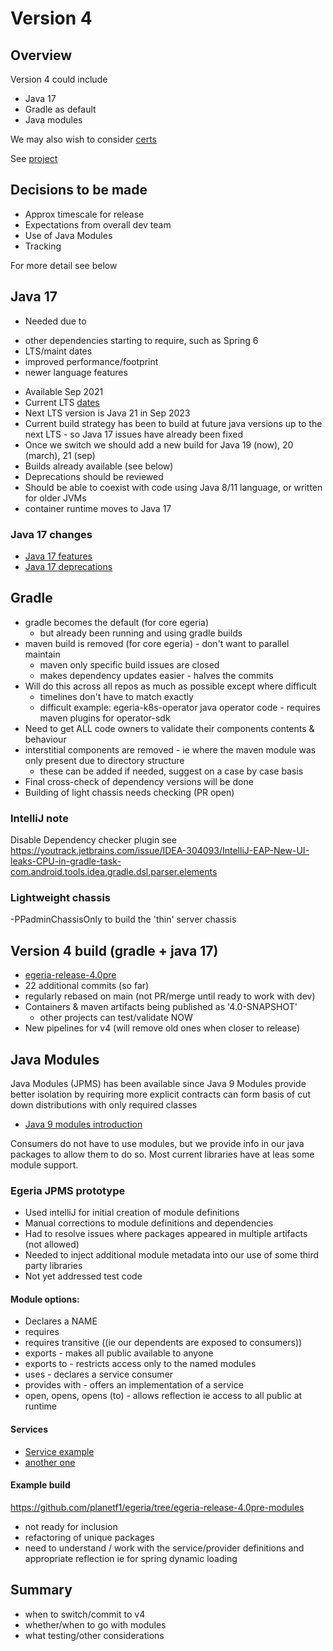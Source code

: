 # Version 4

## Overview

Version 4 could include
* Java 17 
* Gradle as default
* Java modules

We may also wish to consider [certs](certmgmt.md)

See [project](https://github.com/orgs/odpi/projects/5)

## Decisions to be made
* Approx timescale for release
* Expectations from overall dev team
* Use of Java Modules
* Tracking

For more detail see below

## Java 17

* Needed due to
 - other dependencies starting to require, such as Spring 6
 - LTS/maint dates
 - improved performance/footprint
 - newer language features
* Available Sep 2021
* Current LTS [dates](https://www.oracle.com/java/technologies/java-se-support-roadmap.html)
* Next LTS version is Java 21 in Sep 2023
* Current build strategy has been to build at future java versions up to the next LTS - so Java 17 issues have already been fixed
* Once we switch we should add a new build for Java 19 (now), 20 (march), 21 (sep)
* Builds already available (see below)
* Deprecations should be reviewed
* Should be able to coexist with code using Java 8/11 language, or written for older JVMs
* container runtime moves to Java 17

### Java 17 changes

* [Java 17 features](https://www.baeldung.com/java-17-new-features)
* [Java 17 deprecations](https://www.baeldung.com/java-17-deprecations)


## Gradle

* gradle becomes the default (for core egeria)
  - but already been running and using gradle builds
* maven build is removed (for core egeria) - don't want to parallel maintain
  - maven only specific build issues are closed
  - makes dependency updates easier - halves the commits
* Will do this across all repos as much as possible except where difficult
  - timelines don't have to match exactly
  - difficult example: egeria-k8s-operator java operator code - requires maven plugins for operator-sdk
* Need to get ALL code owners to validate their components contents & behaviour
* interstitial components are removed - ie where the maven module was only present due to directory structure
  - these can be added if needed, suggest on a case by case basis
* Final cross-check of dependency versions will be done
* Building of light chassis needs checking (PR open)

### IntelliJ note
Disable Dependency checker plugin
see https://youtrack.jetbrains.com/issue/IDEA-304093/IntelliJ-EAP-New-UI-leaks-CPU-in-gradle-task-com.android.tools.idea.gradle.dsl.parser.elements

### Lightweight chassis
-PPadminChassisOnly to build the 'thin' server chassis

## Version 4 build (gradle + java 17)

* [egeria-release-4.0pre](https://github.com/odpi/egeria/tree/egeria-release-4.0pre)
* 22 additional commits (so far)
* regularly rebased on main (not PR/merge until ready to work with dev)
* Containers & maven artifacts being published as '4.0-SNAPSHOT'
  - other projects can test/validate NOW
* New pipelines for v4 (will remove old ones when closer to release)

## Java Modules

Java Modules (JPMS) has been available since Java 9
Modules provide better isolation by requiring more explicit contracts
can form basis of cut down distributions with only required classes 

* [Java 9 modules introduction](https://www.baeldung.com/java-9-modularity)

Consumers do not have to use modules, but we provide info in our java packages to allow them to do so. Most current libraries have at leas some module support.

### Egeria JPMS prototype

* Used intelliJ for initial creation of module definitions
* Manual corrections to module definitions and dependencies
* Had to resolve issues where packages appeared in multiple artifacts (not allowed)
* Needed to inject additional module metadata into our use of some third party libraries
* Not yet addressed test code

#### Module options:
* Declares a NAME
* requires
* requires transitive ((ie our dependents are exposed to consumers))
* exports - makes all public available to anyone
* exports to - restricts access only to the named modules
* uses - declares a service consumer
* provides with - offers an implementation of a service
* open, opens, opens (to) - allows reflection ie access to all public at runtime

#### Services
* [Service example](https://www.infoq.com/articles/java11-aware-service-module/)
* [another one](https://www.oreilly.com/library/view/java-9-modularity/9781491954157/ch04.html)

#### Example build

https://github.com/planetf1/egeria/tree/egeria-release-4.0pre-modules 

- not ready for inclusion
 - refactoring of unique packages
 - need to understand / work with the service/provider definitions and appropriate reflection ie for spring dynamic loading

## Summary
* when to switch/commit to v4
* whether/when to go with modules
* what testing/other considerations





